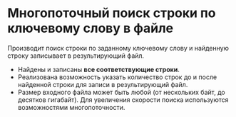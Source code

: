 # Многопоточный поиск строки по ключевому слову в файле

Производит поиск строки по заданному ключевому слову и найденную строку записывает в результирующий файл.

- Найдены и записаны **все соответствующие строки**.
- Реализована возможность указать количество строк до и после найденной строки для записи в результирующий
  файл.
- Размер входного файла может быть любой (от нескольких байт, до десятков гигабайт). Для увеличения скорости поиска используются возможностями многопоточности.


